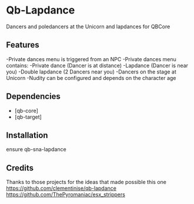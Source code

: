 # Qb-Lapdance
Dancers and poledancers at the Unicorn and lapdances for QBCore

## Features
-Private dances menu is triggered from an NPC
-Private dances menu contains:
	-Private dance (Dancer is at distance)
	-Lapdance (Dancer is near you)
    -Double lapdance (2 Dancers near you)
-Dancers on the stage at Unicorn
-Nudity can be configured and depends on the character age

## Dependencies
- [qb-core]
- [qb-target]

## Installation
ensure qb-sna-lapdance

## Credits
Thanks to those projects for the ideas that made possible this one
https://github.com/clementinise/qb-lapdance
https://github.com/ThePyromaniac/esx_strippers

